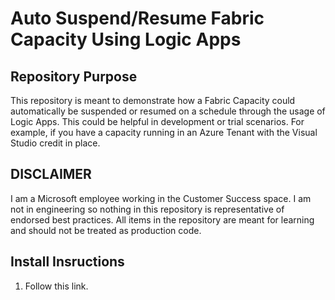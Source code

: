 # Auto Suspend/Resume Fabric Capacity Using Logic Apps

## Repository Purpose
This repository is meant to demonstrate how a Fabric Capacity could automatically be suspended or resumed on a schedule through the usage of Logic Apps. This could be helpful in development or trial scenarios. For example, if you have a capacity running in an Azure Tenant with the Visual Studio credit in place.

## DISCLAIMER
I am a Microsoft employee working in the Customer Success space. I am not in engineering so nothing in this repository is representative of endorsed best practices. All items in the repository are meant for learning and should not be treated as production code.

## Install Insructions
1. Follow this link.
